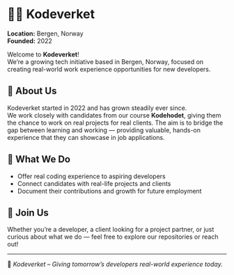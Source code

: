 # 👩‍💻 Kodeverket

**Location:** Bergen, Norway  
**Founded:** 2022

Welcome to **Kodeverket**!  
We’re a growing tech initiative based in Bergen, Norway, focused on creating real-world work experience opportunities for new developers.

## 🌱 About Us

Kodeverket started in 2022 and has grown steadily ever since.  
We work closely with candidates from our course **Kodehodet**, giving them the chance to work on real projects for real clients. The aim is to bridge the gap between learning and working — providing valuable, hands-on experience that they can showcase in job applications.

## 💼 What We Do

- Offer real coding experience to aspiring developers
- Connect candidates with real-life projects and clients
- Document their contributions and growth for future employment

## 🤝 Join Us

Whether you’re a developer, a client looking for a project partner, or just curious about what we do — feel free to explore our repositories or reach out!

---

📍 _Kodeverket – Giving tomorrow’s developers real-world experience today._
